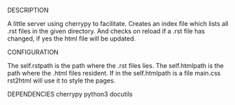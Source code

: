 DESCRIPTION

A little server using cherrypy to facilitate.
Creates an index file which lists all .rst files in the given directory.
And checks on reload if a .rst file has changed, if yes the html file will be updated.

CONFIGURATION

The self.rstpath is the path where the .rst files lies.
The self.htmlpath is the path where the .html files resident.
If in the self.htmlpath is a file main.css rst2html will use it to style the pages.

DEPENDENCIES
cherrypy
python3
docutils
